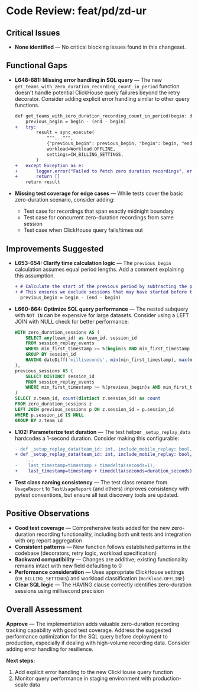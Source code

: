 # Code Review: feat/pd/zd-ur

## Critical Issues

- **None identified** — No critical blocking issues found in this changeset.

## Functional Gaps

- **L648-681: Missing error handling in SQL query** — The new `get_teams_with_zero_duration_recording_count_in_period` function doesn't handle potential ClickHouse query failures beyond the retry decorator. Consider adding explicit error handling similar to other query functions.
  
  ```diff
  def get_teams_with_zero_duration_recording_count_in_period(begin: datetime, end: datetime) -> list[tuple[int, int]]:
      previous_begin = begin - (end - begin)
  +   try:
          result = sync_execute(
              """...""",
              {"previous_begin": previous_begin, "begin": begin, "end": end},
              workload=Workload.OFFLINE,
              settings=CH_BILLING_SETTINGS,
          )
  +   except Exception as e:
  +       logger.error("Failed to fetch zero duration recordings", error=str(e))
  +       return []
      return result
  ```

- **Missing test coverage for edge cases** — While tests cover the basic zero-duration scenario, consider adding:
  - Test case for recordings that span exactly midnight boundary  
  - Test case for concurrent zero-duration recordings from same session
  - Test case when ClickHouse query fails/times out

## Improvements Suggested

- **L653-654: Clarify time calculation logic** — The `previous_begin` calculation assumes equal period lengths. Add a comment explaining this assumption.
  
  ```diff
  + # Calculate the start of the previous period by subtracting the period duration
  + # This ensures we exclude sessions that may have started before the current period
    previous_begin = begin - (end - begin)
  ```

- **L660-664: Optimize SQL query performance** — The nested subquery with `NOT IN` can be expensive for large datasets. Consider using a LEFT JOIN with NULL check for better performance:
  
  ```sql
  WITH zero_duration_sessions AS (
      SELECT any(team_id) as team_id, session_id
      FROM session_replay_events
      WHERE min_first_timestamp >= %(begin)s AND min_first_timestamp < %(end)s
      GROUP BY session_id
      HAVING dateDiff('milliseconds', min(min_first_timestamp), max(max_last_timestamp)) = 0
  ),
  previous_sessions AS (
      SELECT DISTINCT session_id
      FROM session_replay_events
      WHERE min_first_timestamp >= %(previous_begin)s AND min_first_timestamp < %(begin)s
  )
  SELECT z.team_id, count(distinct z.session_id) as count
  FROM zero_duration_sessions z
  LEFT JOIN previous_sessions p ON z.session_id = p.session_id
  WHERE p.session_id IS NULL
  GROUP BY z.team_id
  ```

- **L102: Parameterize test duration** — The test helper `_setup_replay_data` hardcodes a 1-second duration. Consider making this configurable:
  
  ```diff
  - def _setup_replay_data(team_id: int, include_mobile_replay: bool, include_zero_duration: bool = False) -> None:
  + def _setup_replay_data(team_id: int, include_mobile_replay: bool, include_zero_duration: bool = False, duration_seconds: int = 1) -> None:
      ...
  -    last_timestamp=timestamp + timedelta(seconds=1),
  +    last_timestamp=timestamp + timedelta(seconds=duration_seconds),
  ```

- **Test class naming consistency** — The test class rename from `UsageReport` to `TestUsageReport` (and others) improves consistency with pytest conventions, but ensure all test discovery tools are updated.

## Positive Observations

- **Good test coverage** — Comprehensive tests added for the new zero-duration recording functionality, including both unit tests and integration with org report aggregation
- **Consistent patterns** — New function follows established patterns in the codebase (decorators, retry logic, workload specification)
- **Backward compatibility** — Changes are additive; existing functionality remains intact with new field defaulting to 0
- **Performance consideration** — Uses appropriate ClickHouse settings (`CH_BILLING_SETTINGS`) and workload classification (`Workload.OFFLINE`)
- **Clear SQL logic** — The HAVING clause correctly identifies zero-duration sessions using millisecond precision

## Overall Assessment

**Approve** — The implementation adds valuable zero-duration recording tracking capability with good test coverage. Address the suggested performance optimization for the SQL query before deployment to production, especially if dealing with high-volume recording data. Consider adding error handling for resilience.

**Next steps:**
1. Add explicit error handling to the new ClickHouse query function
2. Monitor query performance in staging environment with production-scale data